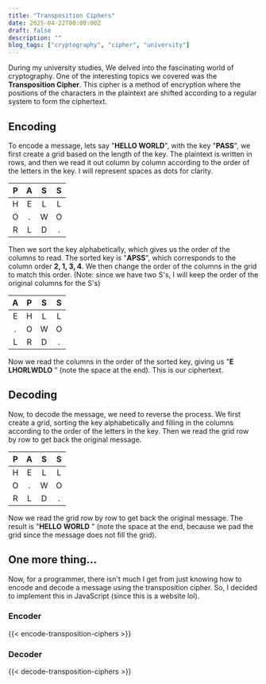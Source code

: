 ```yaml
---
title: "Transposition Ciphers"
date: 2025-04-22T00:00:00Z
draft: false
description: ""
blog_tags: ["cryptography", "cipher", "university"]
---
```


During my university studies, We delved into the fascinating world of cryptography. One of the interesting topics we covered was the **Transposition Cipher**. This cipher is a method of encryption where the positions of the characters in the plaintext are shifted according to a regular system to form the ciphertext.

## Encoding

To encode a message, lets say "**HELLO WORLD**", with the key "**PASS**", we first create a grid based on the length of the key. The plaintext is written in rows, and then we read it out column by column according to the order of the letters in the key. I will represent spaces as dots for clarity.

|P|A|S|S|
|:-:|:-:|:-:|:-:|
|H|E|L|L|
|O|.|W|O|
|R|L|D|.|

Then we sort the key alphabetically, which gives us the order of the columns to read. The sorted key is "**APSS**", which corresponds to the column order **2, 1, 3, 4**. We then change the order of the columns in the grid to match this order. (Note: since we have two S's, I will keep the order of the original columns for the S's)

|A|P|S|S|
|:-:|:-:|:-:|:-:|
|E|H|L|L|
|.|O|W|O|
|L|R|D|.|

Now we read the columns in the order of the sorted key, giving us "**E** **LHORLWDLO** " (note the space at the end). This is our ciphertext.

## Decoding

Now, to decode the message, we need to reverse the process. We first create a grid, sorting the key alphabetically and filling in the columns according to the order of the letters in the key. Then we read the grid row by row to get back the original message.

|P|A|S|S|
|:-:|:-:|:-:|:-:|
|H|E|L|L|
|O|.|W|O|
|R|L|D|.|

Now we read the grid row by row to get back the original message. The result is "**HELLO** **WORLD** " (note the space at the end, because we pad the grid since the message does not fill the grid).

## One more thing...

Now, for a programmer, there isn't much I get from just knowing how to encode and decode a message using the transposition cipher. So, I decided to implement this in JavaScript (since this is a website lol).

### Encoder

{{< encode-transposition-ciphers >}}

### Decoder

{{< decode-transposition-ciphers >}}
